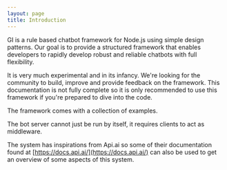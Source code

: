 ```yaml
---
layout: page
title: Introduction
---
```


GI is a rule based chatbot framework for Node.js using simple design patterns. Our goal is to provide a structured framework that enables developers to rapidly develop robust and reliable chatbots with full flexibility.

It is very much experimental and in its infancy. We're looking for the community to build, improve and provide feedback on the framework. This documentation is not fully complete so it is only recommended to use this framework if you're prepared to dive into the code.

The framework comes with a collection of examples.

The bot server cannot just be run by itself, it requires clients to act as middleware.

The system has inspirations from Api.ai so some of their documentation found at [https://docs.api.ai/](https://docs.api.ai/) can also be used to get an overview of some aspects of this system.